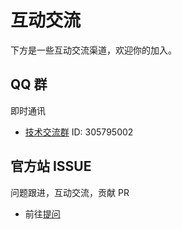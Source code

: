 # 互动交流
下方是一些互动交流渠道，欢迎你的加入。

## QQ 群
即时通讯

- [技术交流群](https://qm.qq.com/cgi-bin/qm/qr?k=JdZJTPzOEsDo3gCR1ENENRXqWPmM-67l&jump_from=webapi&authKey=5EZ6xwqKptmf3U3QMT/IkclubXceZt2JWqkiQbfwXiELv2d4roHTMX32MmBWoi4q) ID: 305795002

## 官方站 ISSUE
问题跟进，互动交流，贡献 PR

- 前往[提问](https://gitee.com/github-mouyong/plugins-world/issues)
